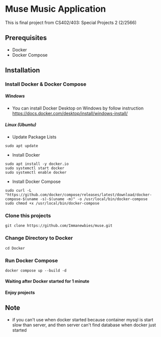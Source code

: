 # Muse Music Application
This is final project from CS402/403: Special Projects 2 (2/2566)

## Prerequisites
* Docker
* Docker Compose

## Installation
### Install Docker & Docker Compose
##### Windows
* You can install Docker Desktop on Windows by follow instruction https://docs.docker.com/desktop/install/windows-install/
##### Linux (Ubuntu)
* Update Package Lists
```shell
sudo apt update
```
* Install Docker
```shell
sudo apt install -y docker.io
sudo systemctl start docker
sudo systemctl enable docker
```
* Install Docker Compose
```shell
sudo curl -L "https://github.com/docker/compose/releases/latest/download/docker-compose-$(uname -s)-$(uname -m)" -o /usr/local/bin/docker-compose
sudo chmod +x /usr/local/bin/docker-compose
```
### Clone this projects
```shell
git clone https://github.com/Immanewbies/muse.git
```
### Change Directory to Docker
```shell
cd Docker
```
### Run Docker Compose
```shell
docker compose up --build -d
```
#### Waiting after Docker started for 1 minute 
#### Enjoy projects

## Note
* if you can't use when docker started because container mysql is start slow than server, and then server can't find database when docker just started



